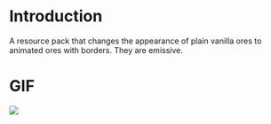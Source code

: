 # Introduction
A resource pack that changes the appearance of plain vanilla ores to animated ores with borders. They are emissive.
# GIF
![](https://i.imgur.com/U5tzOWd.gif)
